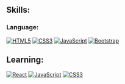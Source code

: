 ## Skills:
### Language:
[![HTML5](https://img.shields.io/badge/HTML5-E96228?style=for-the-badge&logo=html5&logoColor=white&labelColor=000)](#)
[![CSS3](https://img.shields.io/badge/CSS3-188ECD?style=for-the-badge&logo=css3&logoColor=white&labelColor=000)](#)
[![JavaScript](https://img.shields.io/badge/JavaScript-F0DC55?style=for-the-badge&logo=javascript&logoColor=white&labelColor=000)](#)
[![Bootstrap](https://img.shields.io/badge/Bootstrap-563D7C?style=for-the-badge&logo=bootstrap&logoColor=white&labelColor=000)](#)

## Learning:

[![React](https://img.shields.io/badge/React-1FD9FE?style=for-the-badge&logo=react&logoColor=white&labelColor=000)](#)
[![JavaScript](https://img.shields.io/badge/JavaScript-F0DC55?style=for-the-badge&logo=javascript&logoColor=white&labelColor=000)](#)
[![CSS3](https://img.shields.io/badge/CSS3-188ECD?style=for-the-badge&logo=css3&logoColor=white&labelColor=000)](#)
